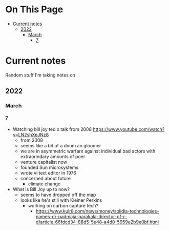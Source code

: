 # On This Page

- [Current notes](#current-notes)
    - [2022](#2022)
        - [March](#march)
            - [7](#7)

# Current notes

Random stuff I'm taking notes on

## 2022
### March
#### 7

* Watching bill joy ted x talk from 2008
        https://www.youtube.com/watch?v=LN2shXeJNz8
    * from 2008
    * seems like a bit of a doom an gloomer
    * we are in asymmetric warfare against individual bad actors with extraorindary amounts of poer
    * venture capitalist now
    * founded Sun microsystems
    * wrote vi text editor in 1976
    * concerned about future
        * climate change
* What is Bill Joy up to now?
    * seems to have dropped off the map 
    * looks like he's still with Kleiner Perkins
        * working on carbon capture tech? 
            * https://www.kulr8.com/news/money/solidia-technologies-names-dr-padmaja-parakala-director-of-r-d/article_66fdcd34-88d5-5e48-a4d0-5959e2b9e0bf.html


